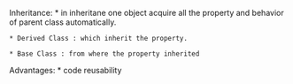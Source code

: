 Inheritance:
    * in inheritane one object acquire all the property and behavior of parent class automatically.

    * Derived Class : which inherit the property. 

    * Base Class : from where the property inherited

Advantages: 
    * code reusability 
    